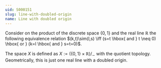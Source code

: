 ```yaml
---
uid: S000151
slug: line-with-doubled-origin
name: Line with doubled origin
---
```

Consider on the product of the discrete space $\{0,1\}$ and the real line $\mathbb R$ the following equivalence relation
$(k,t)\sim(l,s) \iff (s=t \hbox{ and } t \neq 0) \hbox{ or } (k=l \hbox{ and } s=t=0)$.

The space $X$ is defined as $X:=(\{0,1\}\times \mathbb R)/_\sim$ with the quotient topology.
Geometrically, this is just one real line with a doubled origin.

